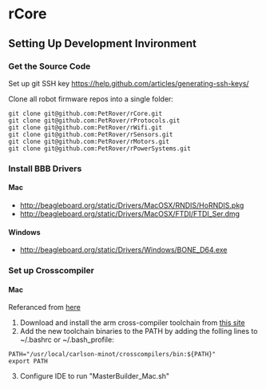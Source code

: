 # rCore


## Setting Up Development Invironment

### Get the Source Code
Set up git SSH key https://help.github.com/articles/generating-ssh-keys/

Clone all robot firmware repos into a single folder:
```
git clone git@github.com:PetRover/rCore.git
git clone git@github.com:PetRover/rProtocols.git
git clone git@github.com:PetRover/rWifi.git
git clone git@github.com:PetRover/rSensors.git
git clone git@github.com:PetRover/rMotors.git
git clone git@github.com:PetRover/rPowerSystems.git
```

### Install BBB Drivers
#### Mac
* http://beagleboard.org/static/Drivers/MacOSX/RNDIS/HoRNDIS.pkg
* http://beagleboard.org/static/Drivers/MacOSX/FTDI/FTDI_Ser.dmg

#### Windows
* http://beagleboard.org/static/Drivers/Windows/BONE_D64.exe

### Set up Crosscompiler

#### Mac
Referanced from [here](http://tblog.rool.at/?p=57)

1. Download and install the arm cross-compiler toolchain from [this site](http://www.carlson-minot.com/downloads/arm-2014.05-29-arm-none-linux-gnueabi.osx.intelx86.bin.pkg)
2. Add the new toolchain binaries to the PATH by adding the folling lines to ~/.bashrc or ~/.bash_profile:
```shell
PATH="/usr/local/carlson-minot/crosscompilers/bin:${PATH}"
export PATH
```
3. Configure IDE to run "MasterBuilder_Mac.sh"
